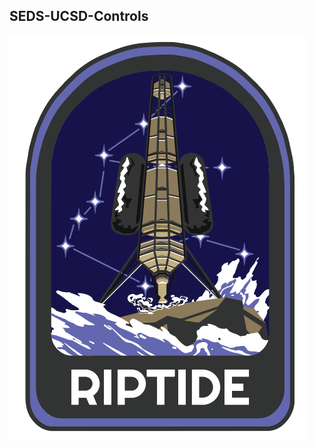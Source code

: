 ## SEDS-UCSD-Controls

![Riptide Logo](https://github.com/SEDS-UCSD-Controls/.github/blob/main/profile/riptide_logo.png)
